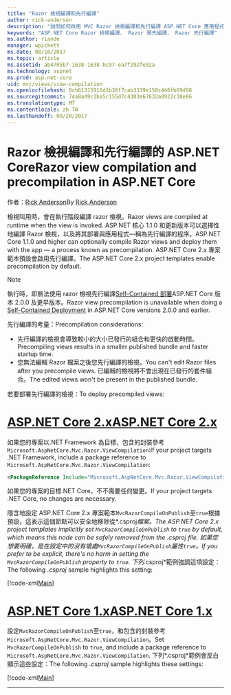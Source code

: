 ```yaml
---
title: "Razor 檢視編譯和先行編譯"
author: rick-anderson
description: "說明如何啟用 MVC Razor 檢視編譯和先行編譯 ASP.NET Core 應用程式中的參考文件。"
keywords: "ASP.NET Core Razor 檢視編譯、 Razor 預先編譯、 Razor 先行編譯"
ms.author: riande
manager: wpickett
ms.date: 08/16/2017
ms.topic: article
ms.assetid: ab4705b7-1638-1638-bc97-ea7f292fe92a
ms.technology: aspnet
ms.prod: asp.net-core
uid: mvc/views/view-compilation
ms.openlocfilehash: 0cb61315916d1b38f7cab3339e150c446fb69d98
ms.sourcegitcommit: 74a8ad9c1ba5c155d7c4303e67632a0922c38e86
ms.translationtype: MT
ms.contentlocale: zh-TW
ms.lasthandoff: 09/20/2017
---
```

# <a name="razor-view-compilation-and-precompilation-in-aspnet-core"></a><span data-ttu-id="6efa2-104">Razor 檢視編譯和先行編譯的 ASP.NET Core</span><span class="sxs-lookup"><span data-stu-id="6efa2-104">Razor view compilation and precompilation in ASP.NET Core</span></span>

<span data-ttu-id="6efa2-105">作者：[Rick Anderson](https://twitter.com/RickAndMSFT)</span><span class="sxs-lookup"><span data-stu-id="6efa2-105">By [Rick Anderson](https://twitter.com/RickAndMSFT)</span></span>

<span data-ttu-id="6efa2-106">檢視叫用時，會在執行階段編譯 razor 檢視。</span><span class="sxs-lookup"><span data-stu-id="6efa2-106">Razor views are compiled at runtime when the view is invoked.</span></span> <span data-ttu-id="6efa2-107">ASP.NET 核心 1.1.0 和更新版本可以選擇性地編譯 Razor 檢視，以及將其部署與應用程式&mdash;稱為先行編譯的程序。</span><span class="sxs-lookup"><span data-stu-id="6efa2-107">ASP.NET Core 1.1.0 and higher can optionally compile Razor views and deploy them with the app &mdash; a process known as precompilation.</span></span> <span data-ttu-id="6efa2-108">ASP.NET Core 2.x 專案範本預設會啟用先行編譯。</span><span class="sxs-lookup"><span data-stu-id="6efa2-108">The ASP.NET Core 2.x project templates enable precompilation by default.</span></span>

> [!NOTE]
> <span data-ttu-id="6efa2-109">執行時，即無法使用 razor 檢視先行編譯[Self-Contained 部署](https://docs.microsoft.com/dotnet/core/deploying/#self-contained-deployments-scd)ASP.NET Core 版本 2.0.0 及更早版本。</span><span class="sxs-lookup"><span data-stu-id="6efa2-109">Razor view precompilation is unavailable when doing a [Self-Contained Deployment](https://docs.microsoft.com/dotnet/core/deploying/#self-contained-deployments-scd) in ASP.NET Core versions 2.0.0 and earlier.</span></span>

<span data-ttu-id="6efa2-110">先行編譯的考量：</span><span class="sxs-lookup"><span data-stu-id="6efa2-110">Precompilation considerations:</span></span>

* <span data-ttu-id="6efa2-111">先行編譯的檢視會導致較小的大小已發行的組合和更快的啟動時間。</span><span class="sxs-lookup"><span data-stu-id="6efa2-111">Precompiling views results in a smaller published bundle and faster startup time.</span></span>
* <span data-ttu-id="6efa2-112">您無法編輯 Razor 檔案之後您先行編譯的檢視。</span><span class="sxs-lookup"><span data-stu-id="6efa2-112">You can't edit Razor files after you precompile views.</span></span> <span data-ttu-id="6efa2-113">已編輯的檢視將不會出現在已發行的套件組合。</span><span class="sxs-lookup"><span data-stu-id="6efa2-113">The edited views won't be present in the published bundle.</span></span> 

<span data-ttu-id="6efa2-114">若要部署先行編譯的檢視：</span><span class="sxs-lookup"><span data-stu-id="6efa2-114">To deploy precompiled views:</span></span>

# <a name="aspnet-core-2xtabaspnetcore2x"></a>[<span data-ttu-id="6efa2-115">ASP.NET Core 2.x</span><span class="sxs-lookup"><span data-stu-id="6efa2-115">ASP.NET Core 2.x</span></span>](#tab/aspnetcore2x)

<span data-ttu-id="6efa2-116">如果您的專案以.NET Framework 為目標，包含的封裝參考`Microsoft.AspNetCore.Mvc.Razor.ViewCompilation`:</span><span class="sxs-lookup"><span data-stu-id="6efa2-116">If your project targets .NET Framework, include a package reference to `Microsoft.AspNetCore.Mvc.Razor.ViewCompilation`:</span></span>

```xml
<PackageReference Include="Microsoft.AspNetCore.Mvc.Razor.ViewCompilation" Version="2.0.0" PrivateAssets="All" />
```

<span data-ttu-id="6efa2-117">如果您的專案的目標.NET Core，不不需要任何變更。</span><span class="sxs-lookup"><span data-stu-id="6efa2-117">If your project targets .NET Core, no changes are necessary.</span></span>

<span data-ttu-id="6efa2-118">隱含地設定 ASP.NET Core 2.x 專案範本`MvcRazorCompileOnPublish`至`true`根據預設，這表示這個節點可以安全地移除從*.csproj*檔案。</span><span class="sxs-lookup"><span data-stu-id="6efa2-118">The ASP.NET Core 2.x project templates implicitly set `MvcRazorCompileOnPublish` to `true` by default, which means this node can be safely removed from the *.csproj* file.</span></span> <span data-ttu-id="6efa2-119">如果您想要明確，是在設定中的沒有壞處`MvcRazorCompileOnPublish`屬性`true`。</span><span class="sxs-lookup"><span data-stu-id="6efa2-119">If you prefer to be explicit, there's no harm in setting the `MvcRazorCompileOnPublish` property to `true`.</span></span> <span data-ttu-id="6efa2-120">下列*.csproj*範例強調這項設定：</span><span class="sxs-lookup"><span data-stu-id="6efa2-120">The following *.csproj* sample highlights this setting:</span></span>

[!code-xml[Main](view-compilation\sample\MvcRazorCompileOnPublish2.csproj?highlight=5)]

# <a name="aspnet-core-1xtabaspnetcore1x"></a>[<span data-ttu-id="6efa2-121">ASP.NET Core 1.x</span><span class="sxs-lookup"><span data-stu-id="6efa2-121">ASP.NET Core 1.x</span></span>](#tab/aspnetcore1x)

<span data-ttu-id="6efa2-122">設定`MvcRazorCompileOnPublish`至`true`，和包含的封裝參考`Microsoft.AspNetCore.Mvc.Razor.ViewCompilation`。</span><span class="sxs-lookup"><span data-stu-id="6efa2-122">Set `MvcRazorCompileOnPublish` to `true`, and include a package reference to `Microsoft.AspNetCore.Mvc.Razor.ViewCompilation`.</span></span> <span data-ttu-id="6efa2-123">下列*.csproj*範例會反白顯示這些設定：</span><span class="sxs-lookup"><span data-stu-id="6efa2-123">The following *.csproj* sample highlights these settings:</span></span>

[!code-xml[Main](view-compilation\sample\MvcRazorCompileOnPublish.csproj?highlight=5,12)]

---
